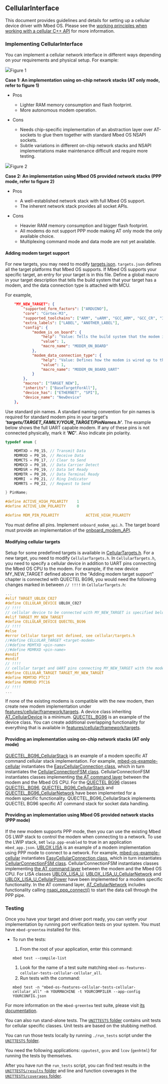 ## CellularInterface

This document provides guidelines and details for setting up a cellular device driver with Mbed OS. Please see the [working principles when working with a cellular C++ API](https://os.mbed.com/docs/v5.8/reference/network-socket.html) for more information.

### Implementing CellularInterface

You can implement a cellular network interface in different ways depending on your requirements and physical setup. For example:

<span class="images">![](https://s3-us-west-2.amazonaws.com/mbed-os-docs-images/Cell_AT.png)<span>Figure 1</span></span>

**Case 1: An implementation using on-chip network stacks (AT only mode, refer to figure 1)**

-   Pros
    - Lighter RAM memory consumption and flash footprint.
    - More autonomous modem operation.

-   Cons
    - Needs chip-specific implementation of an abstraction layer over AT-sockets to glue them together with standard Mbed OS NSAPI sockets.
    - Subtle variations in different on-chip network stacks and NSAPI implementations make maintenance difficult and require more testing.

<span class="images">![](https://s3-us-west-2.amazonaws.com/mbed-os-docs-images/Cell_PPP.png)<span>Figure 2</span></span>

**Case 2: An implementation using Mbed OS provided network stacks (PPP mode, refer to figure 2)**

-   Pros
    - A well-established network stack with full Mbed OS support.
    - The inherent network stack provides all socket APIs.

-   Cons
    - Heavier RAM memory consumption and bigger flash footprint.
    - All modems do not support PPP mode making AT only mode the only available choice.
    - Multiplexing command mode and data mode are not yet available.

#### Adding modem target support

For new targets, you may need to modify [targets.json](https://os.mbed.com/docs/v5.8/tools/adding-and-configuring-targets.html). `targets.json` defines all the target platforms that Mbed OS supports. If Mbed OS supports your specific target, an entry for your target is in this file. Define a global macro in your target description that tells the build system that your target has a modem, and the data connection type is attached with MCU.

For example,

```json
    "MY_NEW_TARGET": {
        "supported_form_factors": ["ARDUINO"],
        "core": "Cortex-M3",
        "supported_toolchains": ["ARM", "uARM", "GCC_ARM", "GCC_CR", "IAR"],
        "extra_labels": ["LABEL", "ANOTHER_LABEL"],
        "config": {
            "modem_is_on_board": {
                "help": "Value: Tells the build system that the modem is on-board as opposed to a plug-in shield/module.",
                "value": 1,
                "macro_name": "MODEM_ON_BOARD"
            },
            "modem_data_connection_type": {
                "help": "Value: Defines how the modem is wired up to the MCU, e.g., data connection can be a UART or USB and so forth.",
                "value": 1,
                "macro_name": "MODEM_ON_BOARD_UART"
            }
        },
        "macros": ["TARGET_NEW"],
        "inherits": ["BaseTargetForAll"],
        "device_has": ["ETHERNET", "SPI"],
        "device_name": "NewDevice"
    },
```

Use standard pin names. A standard naming convention for pin names is required for standard modem pins in your target's **_'targets/TARGET_FAMILY/YOUR_TARGET/PinNames.h'_**. The example below shows the full UART capable modem. If any of these pins is not connected physically, mark it **_'NC'_**. Also indicate pin polarity.

```C
typedef enum {

	MDMTXD = P0_15, // Transmit Data
	MDMRXD = P0_16, // Receive Data
	MDMCTS = P0_17, // Clear to Send
	MDMDCD = P0_18, // Data Carrier Detect
	MDMDSR = P0_19, // Data Set Ready
	MDMDTR = P0_20, // Data Terminal Ready
	MDMRI  = P0_21, // Ring Indicator
	MDMRTS = P0_22, // Request to Send

} PinName;

#define ACTIVE_HIGH_POLARITY    1
#define ACTIVE_LOW_POLARITY     0

#define MDM_PIN_POLARITY            ACTIVE_HIGH_POLARITY

```

You must define all pins. Implement `onboard_modem_api.h`. The target board must provide an implementation of the [onboard_modem_API](https://os.mbed.com/docs/v5.8/mbed-os-api-doxy/onboard__modem__api_8h_source.html).

#### Modifying cellular targets

Setup for some predefined targets is available in [CellularTargets.h](https://os.mbed.com/docs/v5.8/mbed-os-api-doxy/_cellular_targets_8h_source.html). For a new target, you need to modify `CellularTargets.h`. In `CellularTargets.h`, you need to specify a cellular device in addition to UART pins connecting the Mbed OS CPU to the modem. For example, if the new device MY_NEW_TARGET defined above in the "Adding modem target support" chapter is connected with QUECTEL BG96, you would need the following changes marked in between `// !!!!` in `CellularTargets.h`:

```C
...
#elif TARGET_UBLOX_C027
#define CELLULAR_DEVICE UBLOX_C027
// !!!!
// cellular device to be connected with MY_NEW_TARGET is specified below:
#elif TARGET_MY_NEW_TARGET
#define CELLULAR_DEVICE QUECTEL_BG96
// !!!!
#else
#error Cellular target not defined, see cellular/targets.h
//#define CELLULAR_TARGET <target-modem>
//#define MDMTXD <pin-name>
//#define MDMRXD <pin-name>
#endif
#endif
// !!!!
// cellular target and UART pins connecting MY_NEW_TARGET with the modem are specified below:
#define CELLULAR_TARGET TARGET_MY_NEW_TARGET
#define MDMTXD PTC17
#define MDMRXD PTC16
// !!!!
...
```

If none of the existing modems is compatible with the new modem, then create new modem implementation under [features/cellular/framework/targets](https://github.com/ARMmbed/mbed-os/blob/master/features/cellular/framework/targets). A device class inheriting [AT_CellularDevice](https://os.mbed.com/docs/v5.8/mbed-os-api-doxy/_a_t___cellular_device_8h_source.html) is a minimum. [QUECTEL_BG96](https://github.com/ARMmbed/mbed-os/blob/master/features/cellular/framework/targets/QUECTEL/BG96/QUECTEL_BG96.h) is an example of the device class. You can create additional overlapping functionality for everything that is available in [features/cellular/framework/targets](https://github.com/ARMmbed/mbed-os/blob/master/features/cellular/framework/targets).

#### Providing an implementation using on-chip network stacks (AT only mode)

[QUECTEL_BG96_CellularStack](https://github.com/ARMmbed/mbed-os/blob/master/features/cellular/framework/targets/QUECTEL/BG96/QUECTEL_BG96_CellularStack.h) is an example of a modem specific AT command cellular stack implementation. For example, [mbed-os-example-cellular](https://os.mbed.com/teams/mbed-os-examples/code/mbed-os-example-cellular/) instantiates the [EasyCellularConnection class](https://os.mbed.com/docs/v5.8/mbed-os-api-doxy/_easy_cellular_connection_8h_source.html), which in turn instantiates the [CellularConnectionFSM class](https://os.mbed.com/docs/v5.8/mbed-os-api-doxy/_cellular_connection_f_s_m_8h_source.html). CellularConnectionFSM instantiates classes implementing [the AT command layer](https://os.mbed.com/docs/v5.8/mbed-os-api-doxy/_a_t___cellular_device_8h_source.html) between the modem and the Mbed OS CPU. For the [QUECTEL BG96](https://github.com/ARMmbed/mbed-os/tree/master/features/cellular/framework/targets/QUECTEL/BG96) classes [QUECTEL_BG96](https://github.com/ARMmbed/mbed-os/blob/master/features/cellular/framework/targets/QUECTEL/BG96/QUECTEL_BG96.h), [QUECTEL_BG96_CellularStack](https://github.com/ARMmbed/mbed-os/blob/master/features/cellular/framework/targets/QUECTEL/BG96/QUECTEL_BG96_CellularStack.h) and [QUECTEL_BG96_CellularNetwork](https://github.com/ARMmbed/mbed-os/blob/master/features/cellular/framework/targets/QUECTEL/BG96/QUECTEL_BG96_CellularNetwork.h) have been implemented for a modem specific functionality. QUECTEL_BG96_CellularStack implements QUECTEL BG96 specific AT command stack for socket data handling.

#### Providing an implementation using Mbed OS provided network stacks (PPP mode)

If the new modem supports PPP mode, then you can use the existing Mbed OS LWIP stack to control the modem when connecting to a network. To use the LWIP stack, set `lwip.ppp-enabled` to true in an application `mbed_app.json`. [UBLOX LISA](https://github.com/ARMmbed/mbed-os/tree/master/features/cellular/framework/targets/UBLOX/LISA_U) is an example of a modem implementation using PPP mode to connect to a network. For example, [mbed-os-example-cellular](https://os.mbed.com/teams/mbed-os-examples/code/mbed-os-example-cellular/) instantiates [EasyCellularConnection class](https://os.mbed.com/docs/v5.8/mbed-os-api-doxy/_easy_cellular_connection_8h_source.html), which in turn instantiates [CellularConnectionFSM class](https://os.mbed.com/docs/v5.8/mbed-os-api-doxy/_cellular_connection_f_s_m_8h_source.html). CellularConnectionFSM instantiates classes implementing [the AT command layer](https://os.mbed.com/docs/v5.8/mbed-os-api-doxy/_a_t___cellular_device_8h_source.html) between the modem and the Mbed OS CPU. For LISA classes [UBLOX_LISA_U](https://github.com/ARMmbed/mbed-os/blob/master/features/cellular/framework/targets/UBLOX/LISA_U/UBLOX_LISA_U.h), [UBLOX_LISA_U_CellularNetwork](https://github.com/ARMmbed/mbed-os/blob/master/features/cellular/framework/targets/UBLOX/LISA_U/UBLOX_LISA_U_CellularNetwork.h) and [UBLOX_LISA_U_CellularPower](https://github.com/ARMmbed/mbed-os/blob/master/features/cellular/framework/targets/UBLOX/LISA_U/UBLOX_LISA_U_CellularPower.h) have been implemented for a modem specific functionality. In the AT command layer, [AT_CellularNetwork](https://os.mbed.com/docs/v5.8/mbed-os-api-doxy/_a_t___cellular_network_8h_source.html) includes functionality calling [nsapi_ppp_connect()](https://os.mbed.com/docs/v5.8/mbed-os-api-doxy/netsocket_2nsapi__ppp_8h_source.html) to start the data call through the PPP pipe.

### Testing

Once you have your target and driver port ready, you can verify your implementation by running port verification tests on your system. You must have `mbed-greentea` installed for this.

-   To run the tests:
 	1.  From the root of your application, enter this command:

 	```
 	mbed test --compile-list
 	```

 	1.  Look for the name of a test suite matching `mbed-os-features-cellular-tests-cellular-cellular_all`.
 	1.  Run tests with the command:

 	```
 	mbed test -n "mbed-os-features-cellular-tests-cellular-cellular_all" -m YOURMACHINE -t YOURCOMPILER --app-config YOURCONFIG.json
 	```

For more information on the  `mbed-greentea` test suite, please visit [its documentation](https://os.mbed.com/docs/v5.8/tools/greentea.html).

You can also run stand-alone tests. The [`UNITTESTS` folder](https://github.com/ARMmbed/mbed-os/tree/master/features/cellular/UNITTESTS) contains unit tests for cellular specific classes. Unit tests are based on the stubbing method.

You can run those tests locally by running `./run_tests` script under the [`UNITTESTS` folder](https://github.com/ARMmbed/mbed-os/tree/master/features/cellular/UNITTESTS).

You need the following applications: `cpputest`, `gcov` and `lcov` (`genhtml`) for running the tests by themselves.

After you have run the `run_tests` script, you can find test results in the [`UNITTESTS/results` folder](https://github.com/ARMmbed/mbed-os/tree/master/features/cellular/UNITTESTS) and line and function coverages in the [`UNITTESTS/coverages` folder](https://github.com/ARMmbed/mbed-os/tree/master/features/cellular/UNITTESTS).
